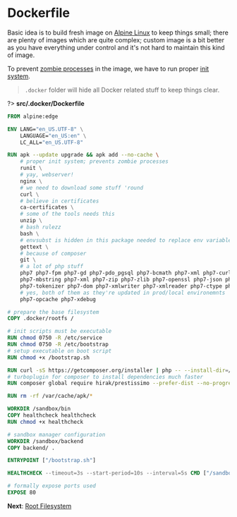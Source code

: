 # Dockerfile

Basic idea is to build fresh image on [Alpine Linux](https://alpinelinux.org/about/) to keep things small; there are plenty of images
which are quite complex; custom image is a bit better as you have everything under control and it's not hard to maintain this kind of image.

To prevent [zombie processes](https://en.wikipedia.org/wiki/Zombie_process) in the image, we have to run proper [init system](http://smarden.org/runit/).

> `.docker` folder will hide all Docker related stuff to keep things clear.

?> **src/.docker/Dockerfile**

```dockerfile
FROM alpine:edge

ENV LANG="en_US.UTF-8" \
    LANGUAGE="en_US:en" \
    LC_ALL="en_US.UTF-8"

RUN apk --update upgrade && apk add --no-cache \
	# proper init system; prevents zombie processes
	runit \
	# yay, webserver!
	nginx \
	# we need to download some stuff 'round
	curl \
	# believe in certificates 
	ca-certificates \
	# some of the tools needs this
	unzip \
	# bash rulezz
	bash \
	# envsubst is hidden in this package needed to replace env variables in files
	gettext \
	# because of composer
	git \
	# a lot of php stuff
	php7 php7-fpm php7-gd php7-pdo_pgsql php7-bcmath php7-xml php7-curl php7-intl \
	php7-mbstring php7-xml php7-zip php7-zlib php7-openssl php7-json php7-fileinfo \
	php7-tokenizer php7-dom php7-xmlwriter php7-xmlreader php7-ctype php7-phar \
	# yes, both of them as they're updated in prod/local environemnts
	php7-opcache php7-xdebug

# prepare the base filesystem
COPY .docker/rootfs /

# init scripts must be executable
RUN chmod 0750 -R /etc/service
RUN chmod 0750 -R /etc/bootstrap
# setup executable on boot script
RUN chmod +x /bootstrap.sh

RUN curl -sS https://getcomposer.org/installer | php -- --install-dir=/usr/bin --filename=composer
# turboplugin for composer to install dependencies much faster
RUN composer global require hirak/prestissimo --prefer-dist --no-progress

RUN rm -rf /var/cache/apk/*

WORKDIR /sandbox/bin
COPY healthcheck healthcheck
RUN chmod +x healthcheck

# sandbox manager configuration
WORKDIR /sandbox/backend
COPY backend/ .

ENTRYPOINT ["/bootstrap.sh"]

HEALTHCHECK --timeout=3s --start-period=10s --interval=5s CMD ["/sandbox/bin/healthcheck"]

# formally expose ports used
EXPOSE 80
```

**Next**: [Root Filesystem](/sandbox/rootfs)
